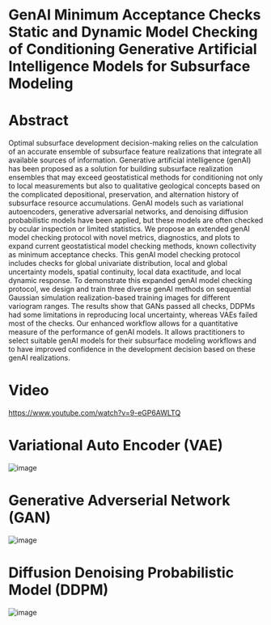 # GenAI Minimum Acceptance Checks Static and Dynamic Model Checking of Conditioning Generative Artificial Intelligence Models for Subsurface Modeling

# Abstract
Optimal subsurface development decision-making relies on the calculation of an accurate ensemble of subsurface feature realizations that integrate all available sources of information. Generative artificial intelligence (genAI) has been proposed as a solution for building subsurface realization ensembles that may exceed geostatistical methods for conditioning not only to local measurements but also to qualitative geological concepts based on the complicated depositional, preservation, and alternation history of subsurface resource accumulations. GenAI models such as variational autoencoders, generative adversarial networks, and denoising diffusion probabilistic models have been applied, but these models are often checked by ocular inspection or limited statistics. We propose an extended genAI model checking protocol with novel metrics, diagnostics, and plots to expand current geostatistical model checking methods, known collectivity as minimum acceptance checks. This genAI model checking protocol includes checks for global univariate distribution, local and global uncertainty models, spatial continuity, local data exactitude, and local dynamic response. To demonstrate this expanded genAI model checking protocol, we design and train three diverse genAI methods on sequential Gaussian simulation realization-based training images for different variogram ranges. The results show that GANs passed all checks, DDPMs had some limitations in reproducing local uncertainty, whereas VAEs failed most of the checks. Our enhanced workflow allows for a quantitative measure of the performance of genAI models. It allows practitioners to select suitable genAI models for their subsurface modeling workflows and to have improved confidence in the development decision based on these genAI realizations. 
# Video
https://www.youtube.com/watch?v=9-eGP6AWLTQ
# Variational Auto Encoder (VAE)
![image](https://github.com/user-attachments/assets/724f7fed-b507-459f-8ccc-c05c12cf687c)
# Generative Adverserial Network (GAN)
![image](https://github.com/user-attachments/assets/07cb9faf-b594-4fc6-bd68-399ac16d9127)
# Diffusion Denoising Probabilistic Model (DDPM)
![image](https://github.com/user-attachments/assets/0b20b287-49d4-41c4-8985-91ea7fc6fe8d)
